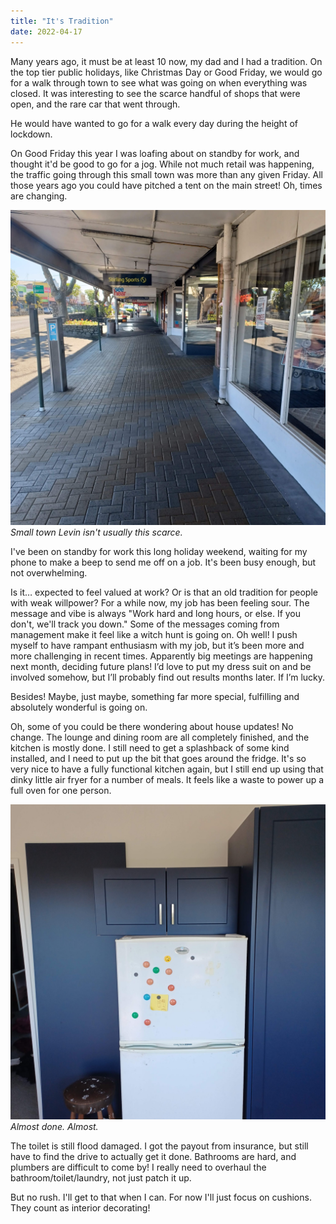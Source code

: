 ```yaml
---
title: "It's Tradition"
date: 2022-04-17
---
```


Many years ago, it must be at least 10 now, my dad and I had a tradition. On the top tier public holidays, like Christmas Day or Good Friday, we would go for a walk through town to see what was going on when everything was closed. It was interesting to see the scarce handful of shops that were open, and the rare car that went through.

He would have wanted to go for a walk every day during the height of lockdown.

On Good Friday this year I was loafing about on standby for work, and thought it'd be good to go for a jog. While not much retail was happening, the traffic going through this small town was more than any given Friday. All those years ago you could have pitched a tent on the main street! Oh, times are changing.

[![levin.](../../assets/images/blog/levin.jpg)](../../assets/images/blog/levin.jpg)
_Small town Levin isn't usually this scarce._

I've been on standby for work this long holiday weekend, waiting for my phone to make a beep to send me off on a job. It's been busy enough, but not overwhelming.

Is it… expected to feel valued at work? Or is that an old tradition for people with weak willpower? For a while now, my job has been feeling sour. The message and vibe is always "Work hard and long hours, or else. If you don't, we'll track you down." Some of the messages coming from management make it feel like a witch hunt is going on. Oh well! I push myself to have rampant enthusiasm with my job, but it’s been more and more challenging in recent times. Apparently big meetings are happening next month, deciding future plans!  I’d love to put my dress suit on and be involved somehow, but I’ll probably find out results months later. If I’m lucky.

Besides! Maybe, just maybe, something far more special, fulfilling and absolutely wonderful is going on.

Oh, some of you could be there wondering about house updates! No change. The lounge and dining room are all completely finished, and the kitchen is mostly done. I still need to get a splashback of some kind installed, and I need to put up the bit that goes around the fridge. It's so very nice to have a fully functional kitchen again, but I still end up using that dinky little air fryer for a number of meals. It feels like a waste to power up a full oven for one person.

[![fridge.](../../assets/images/blog/fridge.jpg)](../../assets/images/blog/fridge.jpg)
_Almost done. Almost._

The toilet is still flood damaged. I got the payout from insurance, but still have to find the drive to actually get it done.  Bathrooms are hard, and plumbers are difficult to come by! I really need to overhaul the bathroom/toilet/laundry, not just patch it up.

But no rush. I'll get to that when I can. For now I'll just focus on cushions. They count as interior decorating!
